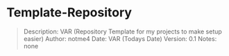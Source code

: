 # Template-Repository

> Description:  VAR (Repository Template for my projects to make setup easier)
> Author:       notme4
> Date:         VAR (Todays Date)
> Version:      0.1
> Notes:        none
